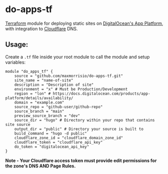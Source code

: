 # do-apps-tf

[Terraform](https://www.terraform.io) module for deploying static sites on [DigitalOcean's App Platform](https://www.digitalocean.com/products/app-platform), with integration to [Cloudflare](https://cloudflare.com) DNS.

## Usage:
Create a `.tf` file inside your root module to call the module and setup variables:
```
module "do_apps_tf" {
	source = "github.com/maxmorrisio/do-apps-tf.git"
	site_name = "name-of-site"
	description = "Description of site"
	environment = "x" # Must be Production/Development
	region = "lon" # https://docs.digitalocean.com/products/app-platform/details/availability/
	domain = "example.com"
	source_repo = "github-user/github-repo"
	source_branch = "main"
	preview_source_branch = "dev"
	source_dir = "hugo" # Directory within your repo that contains site source
	output_dir = "public" # Directory your source is built to
	build_command = "hugo -d public"
	cloudflare_zone_id = "cloudflare_domain_zone_id"
	cloudflare_token = "cloudflare_api_key"
	do_token = "digitalocean_api_key"
}

```
**Note - Your Cloudflare access token must provide edit permissions for the zone's DNS AND Page Rules.**
